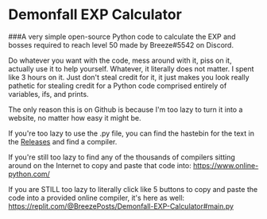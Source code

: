 # Demonfall EXP Calculator
###A very simple open-source Python code to calculate the EXP and bosses required to reach level 50 made by Breeze#5542 on Discord.

Do whatever you want with the code, mess around with it, piss on it, actually use it to help yourself. Whatever, it literally does not matter. I spent like 3 hours on it. Just don't steal credit for it, it just makes you look really pathetic for stealing credit for a Python code comprised entirely of variables, ifs, and prints.

The only reason this is on Github is because I'm too lazy to turn it into a website, no matter how easy it might be.

If you're too lazy to use the .py file, you can find the hastebin for the text in the [Releases](https://github.com/BreezeGH/dfexpcalc/releases) and find a compiler.

If you're still too lazy to find any of the thousands of compilers sitting around on the Internet to copy and paste that code into: https://www.online-python.com/

If you are STILL too lazy to literally click like 5 buttons to copy and paste the code into a provided online compiler, it's here as well: https://replit.com/@BreezePosts/Demonfall-EXP-Calculator#main.py
